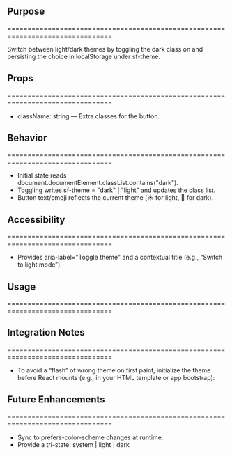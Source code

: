 ## Purpose
================================================================================

Switch between light/dark themes by toggling the dark class on <html> and persisting the choice in localStorage under sf-theme.

## Props
================================================================================

- className: string — Extra classes for the button.

## Behavior
================================================================================

- Initial state reads document.documentElement.classList.contains("dark").
- Toggling writes sf-theme = "dark" | "light" and updates the <html> class list.
- Button text/emoji reflects the current theme (☀️ for light, 🌙 for dark).

## Accessibility
================================================================================

- Provides aria-label="Toggle theme" and a contextual title (e.g., “Switch to light mode”).

## Usage
================================================================================

<ThemeToggle className="ml-2" />

## Integration Notes
================================================================================

- To avoid a “flash” of wrong theme on first paint, initialize the theme before React mounts (e.g., in your HTML template or app bootstrap):
        <script>
        try {
            const saved = localStorage.getItem('sf-theme');
            const prefersDark = window.matchMedia('(prefers-color-scheme: dark)').matches;
            const isDark = saved ? saved === 'dark' : prefersDark;
            document.documentElement.classList.toggle('dark', isDark);
        } catch (e) {}
        </script>

## Future Enhancements
================================================================================

- Sync to prefers-color-scheme changes at runtime.
- Provide a tri-state: system | light | dark
